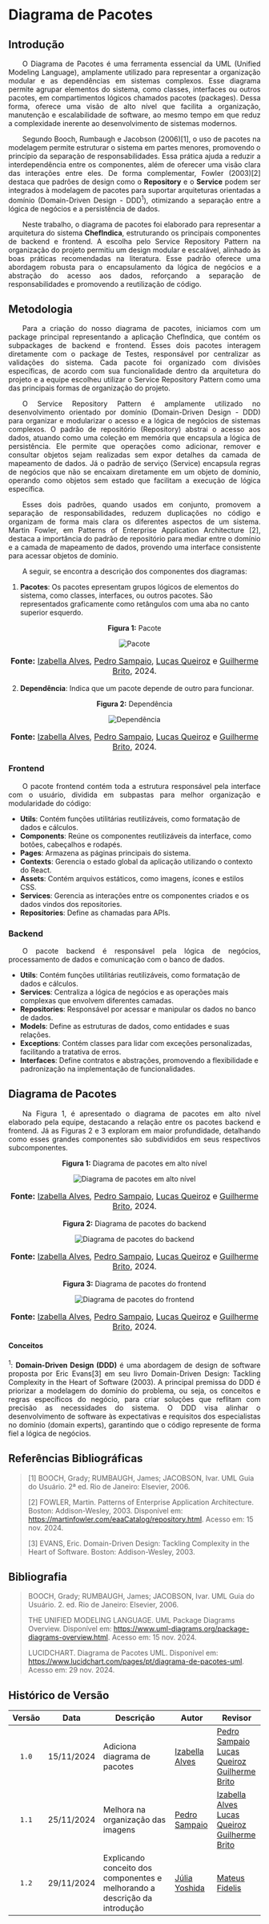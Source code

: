 # Diagrama de Pacotes

## Introdução

<p style="text-align: justify; text-indent: 2em;">O Diagrama de Pacotes é uma ferramenta essencial da UML (Unified Modeling Language), amplamente utilizado para representar a organização modular e as dependências em sistemas complexos. Esse diagrama permite agrupar elementos do sistema, como classes, interfaces ou outros pacotes, em compartimentos lógicos chamados pacotes (packages). Dessa forma, oferece uma visão de alto nível que facilita a organização, manutenção e escalabilidade de software, ao mesmo tempo em que reduz a complexidade inerente ao desenvolvimento de sistemas modernos.</p> 
<p style="text-align: justify; text-indent: 2em;">Segundo Booch, Rumbaugh e Jacobson (2006)[1], o uso de pacotes na modelagem permite estruturar o sistema em partes menores, promovendo o princípio da separação de responsabilidades. Essa prática ajuda a reduzir a interdependência entre os componentes, além de oferecer uma visão clara das interações entre eles. De forma complementar, Fowler (2003)[2] destaca que padrões de design como o <b>Repository</b> e o <b>Service</b> podem ser integrados à modelagem de pacotes para suportar arquiteturas orientadas a domínio (Domain-Driven Design - DDD<sup>1</sup>), otimizando a separação entre a lógica de negócios e a persistência de dados.</p> 
<p style="text-align: justify; text-indent: 2em;">Neste trabalho, o diagrama de pacotes foi elaborado para representar a arquitetura do sistema <b>ChefIndica</b>, estruturando os principais componentes de backend e frontend. A escolha pelo Service Repository Pattern na organização do projeto permitiu um design modular e escalável, alinhado às boas práticas recomendadas na literatura. Esse padrão oferece uma abordagem robusta para o encapsulamento da lógica de negócios e a abstração do acesso aos dados, reforçando a separação de responsabilidades e promovendo a reutilização de código.</p>

## Metodologia

<p style="text-align: justify; text-indent: 2em;"> Para a criação do nosso diagrama de pacotes, iniciamos com um package principal representando a aplicação ChefIndica, que contém os subpackages de backend e frontend. Esses dois pacotes interagem diretamente com o package de Testes, responsável por centralizar as validações do sistema. Cada pacote foi organizado com divisões específicas, de acordo com sua funcionalidade dentro da arquitetura do projeto e a equipe escolheu utilizar o Service Repository Pattern como uma das principais formas de organização do projeto. </p>

<p style="text-align: justify; text-indent: 2em;"> O Service Repository Pattern é amplamente utilizado no desenvolvimento orientado por domínio (Domain-Driven Design - DDD) para organizar e modularizar o acesso e a lógica de negócios de sistemas complexos. O padrão de repositório (Repository) abstrai o acesso aos dados, atuando como uma coleção em memória que encapsula a lógica de persistência. Ele permite que operações como adicionar, remover e consultar objetos sejam realizadas sem expor detalhes da camada de mapeamento de dados. Já o padrão de serviço (Service) encapsula regras de negócios que não se encaixam diretamente em um objeto de domínio, operando como objetos sem estado que facilitam a execução de lógica específica. </p>

<p style="text-align: justify; text-indent: 2em;"> Esses dois padrões, quando usados em conjunto, promovem a separação de responsabilidades, reduzem duplicações no código e organizam de forma mais clara os diferentes aspectos de um sistema. Martin Fowler, em Patterns of Enterprise Application Architecture [2], destaca a importância do padrão de repositório para mediar entre o domínio e a camada de mapeamento de dados, provendo uma interface consistente para acessar objetos de domínio.</p>

<p style="text-align: justify; text-indent: 2em;"> A seguir, se encontra a descrição dos componentes dos diagramas: </p>

1. **Pacotes**: Os pacotes epresentam grupos lógicos de elementos do sistema, como classes, interfaces, ou outros pacotes. São representados graficamente como retângulos com uma aba no canto superior esquerdo.

<div align="center">
    <p style="text-align: center"><b>Figura 1:</b> Pacote</p>
    <img src="https://raw.githubusercontent.com/UnBArqDsw2024-2/2024.2_G10_Recomendacao_Entrega_02/refs/heads/main/docs/imagens/pacote.png" alt="Pacote" >
    <font size="3"><p style="text-align: center"><b>Fonte:</b> <a href="https://github.com/izabellaalves">Izabella Alves</a>, <a href="https://github.com/PedroSampaioDias">Pedro Sampaio</a>, <a href="https://github.com/lucasqueiroz23">Lucas Queiroz</a> e <a href="https://github.com/GuilhermeB12">Guilherme Brito</a>, 2024.</p></font>
</div>

2. **Dependência**: Indica que um pacote depende de outro para funcionar.

<div align="center">
    <p style="text-align: center"><b>Figura 2:</b> Dependência</p>
    <img src="https://raw.githubusercontent.com/UnBArqDsw2024-2/2024.2_G10_Recomendacao_Entrega_02/refs/heads/main/docs/imagens/pacote2.png" alt="Dependência" >
    <font size="3"><p style="text-align: center"><b>Fonte:</b> <a href="https://github.com/izabellaalves">Izabella Alves</a>, <a href="https://github.com/PedroSampaioDias">Pedro Sampaio</a>, <a href="https://github.com/lucasqueiroz23">Lucas Queiroz</a> e <a href="https://github.com/GuilhermeB12">Guilherme Brito</a>, 2024.</p></font>
</div>


### Frontend

<p style="text-align: justify; text-indent: 2em;"> O pacote frontend contém toda a estrutura responsável pela interface com o usuário, dividida em subpastas para melhor organização e modularidade do código: </p>

- **Utils**: Contém funções utilitárias reutilizáveis, como formatação de dados e cálculos.
- **Components**: Reúne os componentes reutilizáveis da interface, como botões, cabeçalhos e rodapés.
- **Pages**: Armazena as páginas principais do sistema.
- **Contexts**: Gerencia o estado global da aplicação utilizando o contexto do React.
- **Assets**: Contém arquivos estáticos, como imagens, ícones e estilos CSS.
- **Services**: Gerencia as interações entre os componentes criados e os dados vindos dos repositories.
- **Repositories**: Define as chamadas para APIs.

### Backend

<p style="text-align: justify; text-indent: 2em;"> O pacote backend é responsável pela lógica de negócios, processamento de dados e comunicação com o banco de dados. </p>

- **Utils**: Contém funções utilitárias reutilizáveis, como formatação de dados e cálculos.
- **Services**: Centraliza a lógica de negócios e as operações mais complexas que envolvem diferentes camadas.
- **Repositories**: Responsável por acessar e manipular os dados no banco de dados.
- **Models**: Define as estruturas de dados, como entidades e suas relações.
- **Exceptions**: Contém classes para lidar com exceções personalizadas, facilitando a tratativa de erros.
- **Interfaces**: Define contratos e abstrações, promovendo a flexibilidade e padronização na implementação de funcionalidades.

## Diagrama de Pacotes

<p style="text-align: justify; text-indent: 2em;"> Na Figura 1, é apresentado o diagrama de pacotes em alto nível elaborado pela equipe, destacando a relação entre os pacotes backend e frontend. Já as Figuras 2 e 3 exploram em maior profundidade, detalhando como esses grandes componentes são subdivididos em seus respectivos subcomponentes.</p>

<center>
<p style="text-align: center"><b>Figura 1:</b> Diagrama de pacotes em alto nível</p>
<div align="center">
  <img src="https://github.com/UnBArqDsw2024-2/2024.2_G10_Recomendacao_Entrega_02/blob/main/docs/imagens/diagrama_pacotes_alto_nivel.png?raw=true" alt="Diagrama de pacotes em alto nível" >
</div>
<font size="3"><p style="text-align: center"><b>Fonte:</b> <a href="https://github.com/izabellaalves">Izabella Alves</a>, <a href="https://github.com/PedroSampaioDias">Pedro Sampaio</a>, <a href="https://github.com/lucasqueiroz23">Lucas Queiroz</a> e <a href="https://github.com/GuilhermeB12">Guilherme Brito</a>, 2024.</p></font>
</center>

<center>
<p style="text-align: center"><b>Figura 2:</b> Diagrama de pacotes do backend</p>
<div align="center">
  <img src="https://github.com/UnBArqDsw2024-2/2024.2_G10_Recomendacao_Entrega_02/blob/main/docs/imagens/diagrama_pacotes_backend.png?raw=true" alt="Diagrama de pacotes do backend" >
</div>
<font size="3"><p style="text-align: center"><b>Fonte:</b> <a href="https://github.com/izabellaalves">Izabella Alves</a>, <a href="https://github.com/PedroSampaioDias">Pedro Sampaio</a>, <a href="https://github.com/lucasqueiroz23">Lucas Queiroz</a> e <a href="https://github.com/GuilhermeB12">Guilherme Brito</a>, 2024.</p></font>
</center>

<center>
<p style="text-align: center"><b>Figura 3:</b> Diagrama de pacotes do frontend</p>
<div align="center">
  <img src="https://github.com/UnBArqDsw2024-2/2024.2_G10_Recomendacao_Entrega_02/blob/main/docs/imagens/diagrama_pacotes_frontend.png?raw=true" alt="Diagrama de pacotes do frontend" >
</div>
<font size="3"><p style="text-align: center"><b>Fonte:</b> <a href="https://github.com/izabellaalves">Izabella Alves</a>, <a href="https://github.com/PedroSampaioDias">Pedro Sampaio</a>, <a href="https://github.com/lucasqueiroz23">Lucas Queiroz</a> e <a href="https://github.com/GuilhermeB12">Guilherme Brito</a>, 2024.</p></font>
</center>

#### Conceitos

<p id="conceito1" style="text-align: justify;"><sup>1</sup>: <b>Domain-Driven Design (DDD)</b> é uma abordagem de design de software proposta por Eric Evans[3] em seu livro Domain-Driven Design: Tackling Complexity in the Heart of Software (2003). A principal premissa do DDD é priorizar a modelagem do domínio do problema, ou seja, os conceitos e regras específicos do negócio, para criar soluções que reflitam com precisão as necessidades do sistema. O DDD visa alinhar o desenvolvimento de software às expectativas e requisitos dos especialistas no domínio (domain experts), garantindo que o código represente de forma fiel a lógica de negócios.</p>

## Referências Bibliográficas

>
> [1] BOOCH, Grady; RUMBAUGH, James; JACOBSON, Ivar. UML Guia do Usuário. 2ª ed. Rio de Janeiro: Elsevier, 2006.
>
> [2] FOWLER, Martin. Patterns of Enterprise Application Architecture. Boston: Addison-Wesley, 2003. Disponível em: https://martinfowler.com/eaaCatalog/repository.html. Acesso em: 15 nov. 2024.
>
> [3] EVANS, Eric. Domain-Driven Design: Tackling Complexity in the Heart of Software. Boston: Addison-Wesley, 2003.

## Bibliografia
>
> BOOCH, Grady; RUMBAUGH, James; JACOBSON, Ivar. UML Guia do Usuário. 2. ed. Rio de Janeiro: Elsevier, 2006.
>
> THE UNIFIED MODELING LANGUAGE. UML Package Diagrams Overview. Disponível em: https://www.uml-diagrams.org/package-diagrams-overview.html. Acesso em: 15 nov. 2024.
>
> LUCIDCHART. Diagrama de Pacotes UML. Disponível em: https://www.lucidchart.com/pages/pt/diagrama-de-pacotes-uml. Acesso em: 29 nov. 2024.

## Histórico de Versão

| Versão | Data | Descrição | Autor | Revisor |
| :----: | ---- | --------- | ----- | ------- |
| `1.0`  |15/11/2024| Adiciona diagrama de pacotes | [Izabella Alves](https://github.com/izabellaalves) |[Pedro Sampaio](https://github.com/PedroSampaioDias) <br> [Lucas Queiroz](https://github.com/lucasqueiroz23) <br> [Guilherme Brito](https://github.com/GuilhermeB12)|
| `1.1`  |25/11/2024| Melhora na organização das imagens | [Pedro Sampaio](https://github.com/PedroSampaioDias) |[Izabella Alves](https://github.com/izabellaalves) <br> [Lucas Queiroz](https://github.com/lucasqueiroz23) <br> [Guilherme Brito](https://github.com/GuilhermeB12)|
| `1.2`  |29/11/2024| Explicando conceito dos componentes e melhorando a descrição da introdução | [Júlia Yoshida](https://github.com/juliaryoshida) |[Mateus Fidelis](https://github.com/MatsFidelis)|
